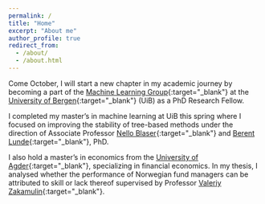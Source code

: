 ```yaml
---
permalink: /
title: "Home"
excerpt: "About me"
author_profile: true
redirect_from: 
  - /about/
  - /about.html
---
```

Come October, I will start a new chapter in my academic journey by becoming a part of the [Machine Learning Group](https://www.uib.no/fg/ml/130732/maskinl%C3%A6ringsgruppe#){:target="_blank"} at the [University of Bergen](https://www.uib.no){:target="_blank"} (UiB) as a PhD Research Fellow.

I completed my master’s in machine learning at UiB this spring where I focused on improving the stability of tree-based methods under the direction of Associate Professor [Nello Blaser](https://www.uib.no/personer/Nello.Blaser){:target="_blank"} and [Berent Lunde](https://berentlunde.netlify.app/){:target="_blank"}, PhD. 

I also hold a master’s in economics from the [University of Agder](https://www.uia.no){:target="_blank"}, specializing in financial economics. In my thesis, I analysed whether the performance of Norwegian fund managers can be attributed to skill or lack thereof supervised by Professor [Valeriy Zakamulin](https://www.uia.no/kk/profil/valeriz){:target="_blank"}. 

